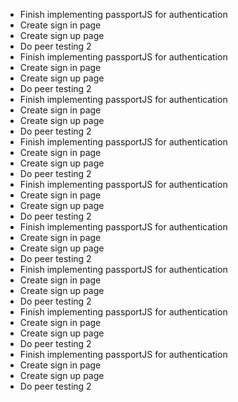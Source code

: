- Finish implementing passportJS for authentication
- Create sign in page
- Create sign up page
- Do peer testing 2
- Finish implementing passportJS for authentication
- Create sign in page
- Create sign up page
- Do peer testing 2
- Finish implementing passportJS for authentication
- Create sign in page
- Create sign up page
- Do peer testing 2
- Finish implementing passportJS for authentication
- Create sign in page
- Create sign up page
- Do peer testing 2
- Finish implementing passportJS for authentication
- Create sign in page
- Create sign up page
- Do peer testing 2
- Finish implementing passportJS for authentication
- Create sign in page
- Create sign up page
- Do peer testing 2
- Finish implementing passportJS for authentication
- Create sign in page
- Create sign up page
- Do peer testing 2
- Finish implementing passportJS for authentication
- Create sign in page
- Create sign up page
- Do peer testing 2
- Finish implementing passportJS for authentication
- Create sign in page
- Create sign up page
- Do peer testing 2
